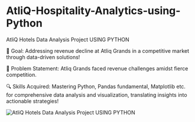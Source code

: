 # AtliQ-Hospitality-Analytics-using-Python
AtliQ Hotels Data Analysis Project USING PYTHON

🎯 Goal: Addressing revenue decline at Atliq Grands in a competitive market through data-driven solutions!

🌟 Problem Statement: Atliq Grands faced revenue challenges amidst fierce competition. 

🔍 Skills Acquired: Mastering Python, Pandas fundamental, Matplotlib etc. for comprehensive data analysis and visualization, translating insights into actionable strategies!

![AtliQ Hotels Data Analysis Project USING PYTHON](https://github.com/SatyaJammu3/AtliQ-Hospitality-Analytics-using-Python/assets/153366424/29f36483-1ffd-4e3b-a651-8b825a7c5edb)
